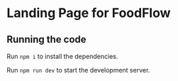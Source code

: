 
  # Landing Page for FoodFlow

  ## Running the code

  Run `npm i` to install the dependencies.

  Run `npm run dev` to start the development server.
  
